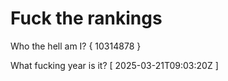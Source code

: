 # Fuck the rankings

Who the hell am I?
{ 10314878 }

What fucking year is it?
[ 2025-03-21T09:03:20Z ]
